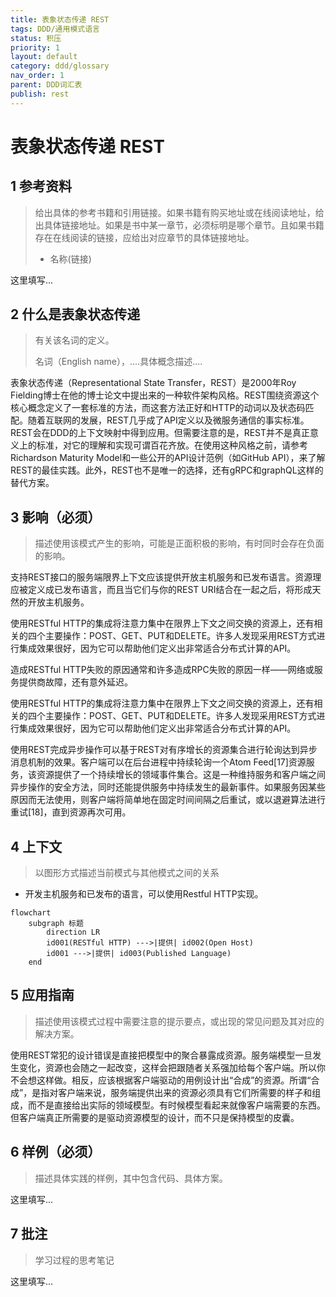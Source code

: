 ```yaml
---
title: 表象状态传递 REST
tags: DDD/通用模式语言
status: 积压
priority: 1
layout: default
category: ddd/glossary
nav_order: 1
parent: DDD词汇表
publish: rest
---
```


# 表象状态传递 REST

## 1 参考资料

>给出具体的参考书籍和引用链接。如果书籍有购买地址或在线阅读地址，给出具体链接地址。如果是书中某一章节，必须标明是哪个章节。且如果书籍存在在线阅读的链接，应给出对应章节的具体链接地址。
>
> - 名称(链接)

这里填写...

## 2 什么是表象状态传递

> 有关该名词的定义。
> 
> 名词（English name），....具体概念描述....

表象状态传递（Representational State Transfer，REST）是2000年Roy Fielding博士在他的博士论文中提出来的一种软件架构风格。REST围绕资源这个核心概念定义了一套标准的方法，而这套方法正好和HTTP的动词以及状态码匹配。随着互联网的发展，REST几乎成了API定义以及微服务通信的事实标准。REST会在DDD的上下文映射中得到应用。但需要注意的是，REST并不是真正意义上的标准，对它的理解和实现可谓百花齐放。在使用这种风格之前，请参考Richardson Maturity Model和一些公开的API设计范例（如GitHub API），来了解REST的最佳实践。此外，REST也不是唯一的选择，还有gRPC和graphQL这样的替代方案。

## 3 影响（必须）

> 描述使用该模式产生的影响，可能是正面积极的影响，有时同时会存在负面的影响。

支持REST接口的服务端限界上下文应该提供开放主机服务和已发布语言。资源理应被定义成已发布语言，而且当它们与你的REST URI结合在一起之后，将形成天然的开放主机服务。

使用RESTful HTTP的集成将注意力集中在限界上下文之间交换的资源上，还有相关的四个主要操作：POST、GET、PUT和DELETE。许多人发现采用REST方式进行集成效果很好，因为它可以帮助他们定义出非常适合分布式计算的API。

造成RESTful HTTP失败的原因通常和许多造成RPC失败的原因一样——网络或服务提供商故障，还有意外延迟。

使用RESTful HTTP的集成将注意力集中在限界上下文之间交换的资源上，还有相关的四个主要操作：POST、GET、PUT和DELETE。许多人发现采用REST方式进行集成效果很好，因为它可以帮助他们定义出非常适合分布式计算的API。

使用REST完成异步操作可以基于REST对有序增长的资源集合进行轮询达到异步消息机制的效果。客户端可以在后台进程中持续轮询一个Atom Feed[17]资源服务，该资源提供了一个持续增长的领域事件集合。这是一种维持服务和客户端之间异步操作的安全方法，同时还能提供服务中持续发生的最新事件。如果服务因某些原因而无法使用，则客户端将简单地在固定时间间隔之后重试，或以退避算法进行重试[18]，直到资源再次可用。

## 4 上下文
> 以图形方式描述当前模式与其他模式之间的关系

- 开发主机服务和已发布的语言，可以使用Restful HTTP实现。

```mermaid
flowchart
	subgraph 标题
		direction LR
		id001(RESTful HTTP) --->|提供| id002(Open Host)
		id001 --->|提供| id003(Published Language)
	end
```

## 5 应用指南

> 描述使用该模式过程中需要注意的提示要点，或出现的常见问题及其对应的解决方案。

使用REST常犯的设计错误是直接把模型中的聚合暴露成资源。服务端模型一旦发生变化，资源也会随之一起改变，这样会把跟随者关系强加给每个客户端。所以你不会想这样做。相反，应该根据客户端驱动的用例设计出“合成”的资源。所谓“合成”，是指对客户端来说，服务端提供出来的资源必须具有它们所需要的样子和组成，而不是直接给出实际的领域模型。有时候模型看起来就像客户端需要的东西。但客户端真正所需要的是驱动资源模型的设计，而不只是保持模型的皮囊。

## 6 样例（必须）

> 描述具体实践的样例，其中包含代码、具体方案。

这里填写...

## 7 批注

> 学习过程的思考笔记

这里填写...

